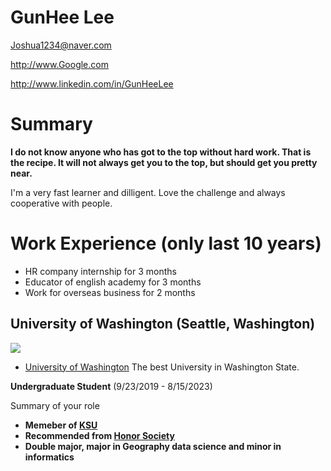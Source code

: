 # GunHee Lee

Joshua1234@naver.com

http://www.Google.com

http://www.linkedin.com/in/GunHeeLee

# Summary

**I do not know anyone who has got to the top without hard work. That is the recipe. It will not always get you to the top, but should get you pretty near.**

 I'm a very fast learner and dilligent. Love the challenge and always cooperative with people.


# Work Experience (only last 10 years)

* HR company internship for 3 months 
* Educator of english academy for 3 months
* Work for overseas business for 2 months

## University of Washington (Seattle, Washington)

<html>
<head>
<title>UW Campus</title>
<head>

<body>
<img src="img/UW-husky.png")

</body>
</html>

* [University of Washington][] The best University in Washington State.

**Undergraduate Student** (9/23/2019 - 8/15/2023)

Summary of your role

- **Memeber of [KSU]**
- **Recommended from [Honor Society]**
- **Double major, major in Geography data science and minor in informatics**

[University of Washington]: http://www.washington.edu
[KSU]: https://huskylink.washington.edu/organization/dongari
[Honor Society]: https://www.honorsociety.org/